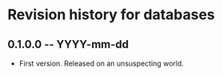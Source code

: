 # Revision history for databases

## 0.1.0.0 -- YYYY-mm-dd

* First version. Released on an unsuspecting world.
